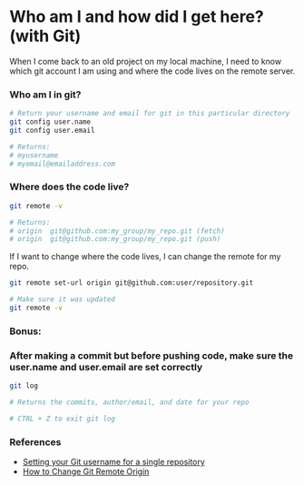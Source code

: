 # Who am I and how did I get here? (with Git)
When I come back to an old project on my local machine, I need to know which git account I am using and where the code lives on the remote server. 

### Who am I in git?
```bash
# Return your username and email for git in this particular directory
git config user.name 
git config user.email

# Returns:
# myusername
# myemail@emailaddress.com
```

### Where does the code live?
```bash
git remote -v 

# Returns: 
# origin  git@github.com:my_group/my_repo.git (fetch)
# origin  git@github.com:my_group/my_repo.git (push)
```

If I want to change where the code lives, I can change the remote for my repo.
```bash
git remote set-url origin git@github.com:user/repository.git

# Make sure it was updated
git remote -v

```

### Bonus: 
### After making a commit but before pushing code, make sure the user.name and user.email are set correctly
```bash
git log

# Returns the commits, author/email, and date for your repo

# CTRL + Z to exit git log
```


### References
* [Setting your Git username for a single repository](https://docs.github.com/en/get-started/getting-started-with-git/setting-your-username-in-git)
* [How to Change Git Remote Origin](https://devconnected.com/how-to-change-git-remote-origin/)